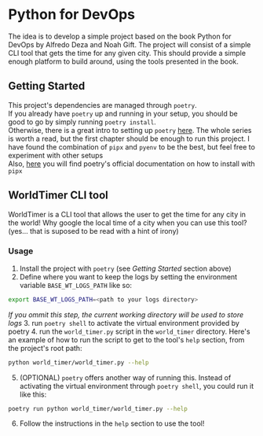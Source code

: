 # Python for DevOps
The idea is to develop a simple project based on the book Python for DevOps by Alfredo Deza and Noah Gift.
The project will consist of a simple CLI tool that gets the time for any given city. This should provide a simple
enough platform to build around, using the tools presented in the book.

## Getting Started
This project's dependencies are managed through `poetry`.<br>
If you already have `poetry` up and running in your setup, you should be good to go by simply running 
`poetry install`.<br>
Otherwise, there is a great intro to setting up `poetry` [here](https://cjolowicz.github.io/posts/hypermodern-python-01-setup/).
The whole series is worth a read, but the first chapter should be enough to run this project. I have found the 
combination of `pipx` and `pyenv` to be the best, but feel free to experiment with other setups<br>
Also, [here](https://python-poetry.org/docs/#installing-with-pipx) you will find poetry's official documentation on 
how to install with `pipx`

## WorldTimer CLI tool
WorldTimer is a CLI tool that allows the user to get the time for any city in the world!
Why google the local time of a city when you can use this tool? 
(yes... that is suposed to be read with a hint of irony)

### Usage

1. Install the project with `poetry` (see *Getting Started* section above)
2. Define where you want to keep the logs by setting the environment variable `BASE_WT_LOGS_PATH` like so:
```bash
export BASE_WT_LOGS_PATH=<path to your logs directory>
```
*If you ommit this step, the current working directory will be used to store logs*
3. run `poetry shell` to activate the virtual environment provided by poetry
4. run the `world_timer.py` script in the `world_timer` directory. Here's an example of how to run the script to
get to the tool's `help` section, from the project's root path:
```bash
python world_timer/world_timer.py --help
```
5. (OPTIONAL) `poetry` offers another way of running this. Instead of activating the virtual environment through `poetry shell`,
you could run it like this: 
```bash
poetry run python world_timer/world_timer.py --help
```
6. Follow the instructions in the `help` section to use the tool!
